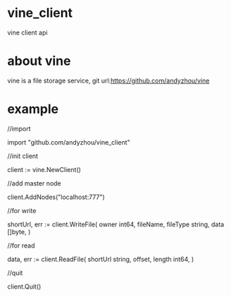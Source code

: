 # vine_client
vine client api

# about vine
vine is a file storage service, git url:https://github.com/andyzhou/vine

# example

 //import 
 
 import "github.com/andyzhou/vine_client"

 //init client 
 
 client := vine.NewClient()
 
 //add master node
 
 client.AddNodes("localhost:777")
 
 //for write
 
 shortUrl, err := client.WriteFile(
 					owner int64,
 					fileName,
 					fileType string,
 					data []byte,
 				)
 				
 //for read
 
data, err := client.ReadFile(
                  shortUrl string,
                  offset,
                  length int64,
                 )

//quit

client.Quit()
